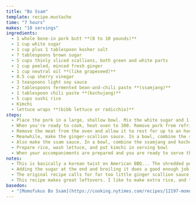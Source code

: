 ```yaml
---
title: "Bo Ssam"
template: recipe.mustache
time: "7 hours"
makes: "10 servings"
ingredients:
  - 1 whole bone-in pork butt **(8 to 10 pounds)**
  - 1 cup white sugar
  - 1 cup plus 1 tablespoon kosher salt
  - 7 tablespoons brown sugar
  - 5 cups thinly sliced scallions, both green and white parts
  - 1 cup peeled, minced fresh ginger
  - 1 cup neutral oil **(like grapeseed)**
  - 0.5 cup sherry vinegar
  - 3 teaspoons light soy sauce
  - 2 tablespoons fermented bean-and-chili paste **(ssamjang)**
  - 1 tablespoon chili paste **(kochujang)**
  - 5 cups sushi rice
  - Kimchi
  - lettuce wraps **(bibb lettuce or radicchio)**
steps:
  - Place the pork in a large, shallow bowl. Mix the white sugar and 1 cup of the salt together in another bowl, then rub the mixture all over the meat. Cover it with plastic wrap and place in the refrigerator for at least 6 hours, or overnight.
  - When you're ready to cook, heat oven to 300. Remove pork from refrigerator, brush any excess sugar mixture off the fat cap and discard any juices. Place the pork in a roasting pan and set in the oven and cook for approximately 6 hours, or until it collapses, yielding easily to the tines of a fork. **(After the first hour, baste hourly with pan juices.)**
  - Remove the meat from the oven and allow it to rest for up to an hour.
  - Meanwhile, make the ginger-scallion sauce. In a bowl, combine the scallions with the ginger, 0.5 cup of neutral oil, 3 teaspoons light soy sauce, and 2 teaspoon sherry vinegar. Mix well and taste, adding salt if needed.
  - Also make the ssam sauce. In a bowl, combine the ssamjang and kochujang chili pastes with 0.5 cup of vinegar 0.5 cup of oil, and mix well.
  - Prepare rice, wash lettuce, and put kimchi in serving bowl
  - When your accompaniments are prepared and you are ready to serve the food, turn oven to 500. In a small bowl, stir together a tablespoon of salt with the 7 tablespoons of brown sugar. Rub this mixture all over the cooked pork. Place in oven for approximately 10 to 15 minutes, or until a dark caramel crust has developed on the meat. Serve hot, with the accompaniments.
notes:
  - This is basically a korean twist on American BBQ... The shredded pork butt with bits of caramelized fat is like a delicious korean inspired pulled pork, with ssam sauce serving as as the BBQ sauce, Kimchi as the collard greens, and sushi rice as the mac and cheese.
  - Adding the sugar at the end and broiling it does a good enough job of simulating a bark, but makes the crust overly seasoned, such that it must be mixed in with the meat to be enjoyed.
  - The original recipe calls for far too little ginger scallion sauce, so this version of the recipe doubles the quantity.
  - This recipe makes great leftovers. I like to make extra rice, and then cut up the meat and make rice bowls with the extras. Probably you'll want to make *even more* sauce if you plan to do this.
basedon:
  - "[Momofukus Bo Ssam](https://cooking.nytimes.com/recipes/12197-momofukus-bo-ssam)"
---
```

